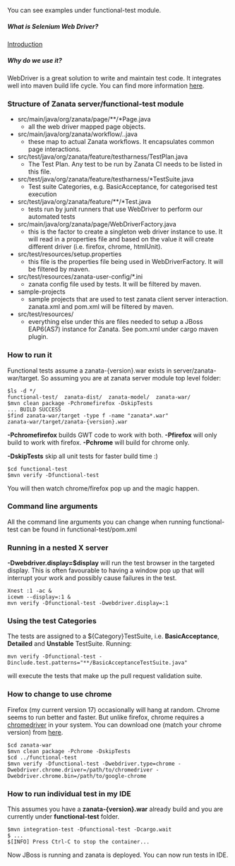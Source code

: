 You can see examples under functional-test module.

##### What is Selenium Web Driver? 
[Introduction](http://docs.seleniumhq.org/projects/webdriver/)

##### Why do we use it? 
WebDriver is a great solution to write and maintain test code. It integrates well into maven build life cycle.
You can find more information [here](http://docs.seleniumhq.org/docs/03_webdriver.jsp).

### Structure of Zanata server/functional-test module
* src/main/java/org/zanata/page/**/*Page.java
    * all the web driver mapped page objects.
* src/main/java/org/zanata/workflow/*.*.java
    * these map to actual Zanata workflows. It encapsulates common page interactions.
* src/test/java/org/zanata/feature/testharness/TestPlan.java
    * The Test Plan. Any test to be run by Zanata CI needs to be listed in this file.
* src/test/java/org/zanata/feature/testharness/*TestSuite.java
    * Test suite Categories, e.g. BasicAcceptance, for categorised test execution
* src/test/java/org/zanata/feature/**/*Test.java
    * tests run by junit runners that use WebDriver to perform our automated tests
* src/main/java/org/zanata/page/WebDriverFactory.java
    * this is the factor to create a singleton web driver instance to use. It will read in a properties file and based on the value it will create different driver (i.e. firefox, chrome, htmlUnit).
* src/test/resources/setup.properties
    * this file is the properties file being used in WebDriverFactory. It will be filtered by maven.
* src/test/resources/zanata-user-config/*.ini
    * zanata config file used by tests. It will be filtered by maven.
* sample-projects
    * sample projects that are used to test zanata client server interaction. zanata.xml and pom.xml will be filtered by maven.
* src/test/resources/
    * everything else under this are files needed to setup a JBoss EAP6(AS7) instance for Zanata. See pom.xml under cargo maven plugin.

### How to run it
Functional tests assume a zanata-{version}.war exists in server/zanata-war/target. So assuming you are at zanata server module top level folder:

    $ls -d */
    functional-test/  zanata-dist/  zanata-model/  zanata-war/
    $mvn clean package -Pchromefirefox -DskipTests
    ... BUILD SUCCESS
    $find zanata-war/target -type f -name "zanata*.war"
    zanata-war/target/zanata-{version}.war

**-Pchromefirefox** builds GWT code to work with both. **-Pfirefox** will only build to work with firefox. **-Pchrome** will build for chrome only.

**-DskipTests** skip all unit tests for faster build time :)

    $cd functional-test
    $mvn verify -Dfunctional-test

You will then watch chrome/firefox pop up and the magic happen.

### Command line arguments

All the command line arguments you can change when running functional-test can be found in functional-test/pom.xml

### Running in a nested X server

**-Dwebdriver.display=$display** will run the test browser in the targeted display. This is often favourable to having a window pop up that will interrupt your work and possibly cause failures in the test.

    Xnest :1 -ac &
    icewm --display=:1 &
    mvn verify -Dfunctional-test -Dwebdriver.display=:1

### Using the test Categories
The tests are assigned to a ${Category}TestSuite, i.e. **BasicAcceptance**, **Detailed** and **Unstable** TestSuite. Running:

    mvn verify -Dfunctional-test -Dinclude.test.patterns="**/BasicAcceptanceTestSuite.java"

will execute the tests that make up the pull request validation suite.

### How to change to use chrome

Firefox (my current version 17) occasionally will hang at random. Chrome seems to run better and faster.
But unlike firefox, chrome requires a [chromedriver](http://code.google.com/p/selenium/wiki/ChromeDriver) in your system. You can download one (match your chrome version) from [here](http://code.google.com/p/chromedriver/downloads/list).

    $cd zanata-war
    $mvn clean package -Pchrome -DskipTests
    $cd ../functional-test
    $mvn verify -Dfunctional-test -Dwebdriver.type=chrome -Dwebdriver.chrome.driver=/path/to/chromedriver -Dwebdriver.chrome.bin=/path/to/google-chrome

### How to run individual test in my IDE

This assumes you have a **zanata-{version}.war** already build and you are currently under **functional-test** folder.

    $mvn integration-test -Dfunctional-test -Dcargo.wait
    $ ...
    $[INFO] Press Ctrl-C to stop the container...

Now JBoss is running and zanata is deployed. You can now run tests in IDE.